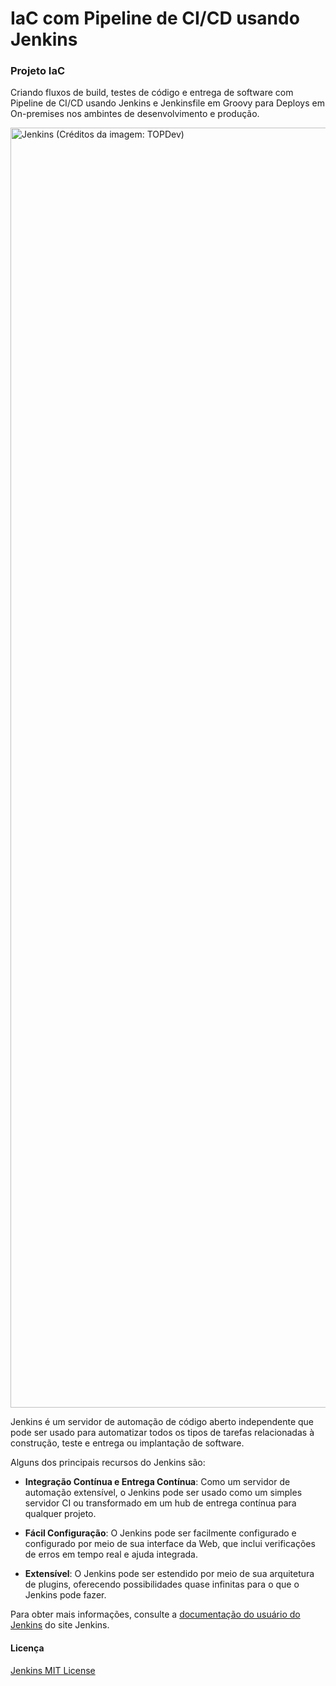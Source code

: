 IaC com Pipeline de CI/CD usando Jenkins  
========================================

### Projeto IaC 
Criando fluxos de build, testes de código e entrega de software com Pipeline de CI/CD usando Jenkins e Jenkinsfile em Groovy para Deploys em On-premises nos ambintes de desenvolvimento e produção.

<img alt="Jenkins (Créditos da imagem: TOPDev)" src="https://topdev.vn/blog/wp-content/uploads/2019/05/jenkins.png" width="2048px">

Jenkins é um servidor de automação de código aberto independente que pode ser usado para automatizar todos os tipos de tarefas relacionadas à construção, teste e entrega ou implantação de software.  

Alguns dos principais recursos do Jenkins são:  

- **Integração Contínua e Entrega Contínua**: Como um servidor de automação extensível, o Jenkins pode ser usado como um simples servidor CI ou transformado em um hub de entrega contínua para qualquer projeto.  

- **Fácil Configuração**: O Jenkins pode ser facilmente configurado e configurado por meio de sua interface da Web, que inclui verificações de erros em tempo real e ajuda integrada.  

- **Extensível**: O Jenkins pode ser estendido por meio de sua arquitetura de plugins, oferecendo possibilidades quase infinitas para o que o Jenkins pode fazer.  

Para obter mais informações, consulte a [documentação do usuário do Jenkins](https://www.jenkins.io/doc/book/) do site Jenkins.  

#### Licença
[Jenkins MIT License](https://www.jenkins.io/license/)
